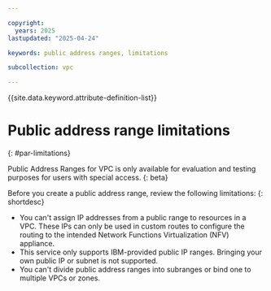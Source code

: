 ```yaml
---

copyright:
  years: 2025
lastupdated: "2025-04-24"

keywords: public address ranges, limitations

subcollection: vpc

---
```


{{site.data.keyword.attribute-definition-list}}

# Public address range limitations
{: #par-limitations}

Public Address Ranges for VPC is only available for evaluation and testing purposes for users with special access. 
{: beta}

Before you create a public address range, review the following limitations:
{: shortdesc}

* You can't assign IP addresses from a public range to resources in a VPC. These IPs can only be used in custom routes to configure the routing to the intended Network Functions Virtualization (NFV) appliance.
* This service only supports IBM-provided public IP ranges. Bringing your own public IP or subnet is not supported. 
*  You can't divide public address ranges into subranges or bind one to multiple VPCs or zones.
